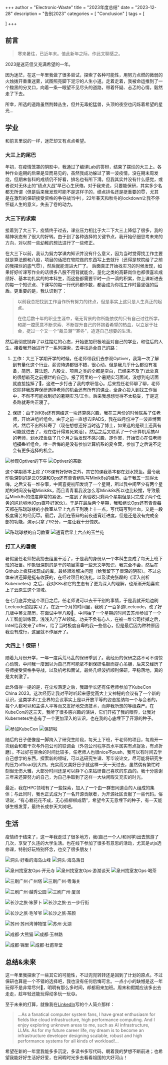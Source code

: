 +++
author = "Electronic-Waste"
title = "2023年度总结"
date = "2023-12-28"
description = "告别2023"
categories = [
    "Conclusion"
]
tags = [
   
]
+++

## 前言

> 寒来暑往，已近年末。值此新年之际，作此文聊感之。

2023是迷茫但又充满希望的一年。

因为迷茫，在这一年里我做了很多尝试，探索了各种可能性，用努力点燃的微弱的火烛拨开重重迷雾，试图照亮脚下泥泞的人生小道。走着走着，我被命运推到了一个黢黑的分叉口，向着一条一眼望不见尽头的道路，带着怀疑、忐忑的心情，毅然走了下去。

所幸，所选的道路虽然荆棘丛生，但并无毒蛇猛兽，头顶的夜空也闪烁着希望的星光...

## 学业

和前言里说的一样，迷茫却又有点点希望。

### 大三上的尾巴

年初，在疫情笼罩的阴影中，我通过了编译Lab的答辩，结束了摆烂的大三上。各种作业逾期的后果是显而易见的，虽然我成功躲过了第一波疫情，没在期末周发烧，但期末各科的成绩仍不好看，排名也有所下滑。但我其实并没有什么感觉，或者说对无休止的“绩点大战”早已心生厌倦。对于我来说，只要能保研，其实多少名都无所谓（但是后来我发现可能不是这样子的，绩点排名还是挺重要的😇，尤其是在激烈的保研接受资格的争夺战当中），22年春天和秋冬的lockdown让我不停怀疑人生的意义，失去了卷的动力。

### 大三下的求索

接着到了大三下，疫情终于过去，课业压力相比于大二下大三上降低了很多，我的精神状态有了很大的好转。由于到了各种选择的关键节点，我开始仔细思考未来的方向，对以前一些幼稚的想法进行了一些修正。

在大三下以前，我认为努力学课内知识并没有什么意义，因为当时觉得找工作主要就是算法题和八股，项目的话把在软院做的东西写上去就行（还得是软院给了之前的我摆烂的底气😇），然后就能混进大厂了。
后面真正开始找实习的时候发现，如果好好听课写作业的话很多八股不用背就能会，量化之类的高薪岗位也都很喜欢成绩好、基本功扎实的的本科生，而这些都需要平时一点一滴的积累，你上课听进去的每一个知识点、下课写的每一行代码都作数，都会成为你找工作时最坚强的后盾。更重要的是，我认识到了：

> 以前我总把找到工作当作所有努力的终点，但是事实上这只是人生真正的起点。
> 
> 在往后数十年的职业生涯中，毫无背景的你所能依仗的只有自己过往所学，和那一腔愿意不断求索、不断提升自己的怀抱着希望的热血，以立足于社会，挺过一个又一个“裁员潮”“寒冬”，追逐自己想要的生活。

然后我彻底抛弃了以往摆烂的心态，开始更加积极地面对自己的学业，和往后的人生。接着我开始进行了一系列探索，去寻找适合自己的路：

1. 工作：大三下学期开学的时候，任老师带我们去参观Optiver，我第一次了解到有量化这个行业，薪资待遇都很不错，很心动。但是我几乎什么都没有准备，简历、算法题、八股文、项目之类的全都是空白，已经来不及了(此处真的很想敲死之前摆烂的自己)。报了阿里的一个暑期实习面试，没想到电话面就直接挂掉了🤡，这进一步打击了我的求职信心。后来找任老师聊了聊，老师说除非我放弃保研选择老师的机会还有所有的课业，全身心投入到找工作当中，不然不可能找到好的暑期实习/工作。后来我想想觉得不太稳妥，于是这条路就寿终正寝了。

2. 保研：由于对K8s还有网络这一块还算感兴趣，我在三月份的时候联系了任老师，开始进组听组会。由于之前一直想去IPADS，我在四月份冲了一波直博面试，然后不出所料寄了（现在想想还好当时选了博士，如果选的是硕士还真有可能就进去了，现在估计得累死累活）。然后之后又联系了一个计算机系搞AI的老师，划水摸鱼做了几个月之后发现不感兴趣，遂作罢，开始安心在任老师组~~摸鱼~~听组会。唯一后悔的是没有参加计算机系的夏令营，参加了之后说不定会有更多选择的机会。

![参观Optiver的下午](img/optiver1.jpg) ![Optiver的茶歇](img/optiver2.jpg)

这个学期基本上除了OS课有好好听之外，其它的课我基本都在划水摸鱼。最令我印象深刻的是云OS课和Ops还有青青组队写Minik8s的经历。由于我五一玩得太嗨，之后又有一堆杂事，中间喜提初阳发烧了一个星期，所以我中间至少有两个星期的时间没有碰Minik8s，而且青青看我没怎么写Minik8s所以也比较摆，导致最后Minik8s的进度非常的紧张，一度到了离验收只剩两个星期但是只完成了两个任务的尴尬境地(Ops直呼好家伙）。于是在最后两个星期，我和组长Ops还有青青每天都在陈瑞球楼的小教室从早上九点干到晚上十一点，写代码写到吐血，又是一段极度痛苦的经历😇。最后，我们在答辩的前夜通宵赶进度，但是还是没有完成全部的功能，演示只拿了92分，一度让我十分愧疚。

![陈瑞球楼的自习教室](img/zixi.jpg) ![通宵后早上六点的玉兰苑](img/yulanyuan.jpg)

### 打工人的暑假

暑假里任老师把我捞去组里干活了，于是我的身份从一个本科生变成了每天上班下班的社畜。印象很深刻的是干的项目需要一些天文学知识，我完全不会，然后在Github上疯狂找现成的库，最终艰难解决问题（给我留下了很深的阴影）。不过总体来讲还算是挺有收获的，在经过项目的洗礼，以及读完张磊的《深入剖析Kubernetes》之后，我对K8s和它的生态有了更为深入的理解，也渐渐开始喜欢上了云原生这个领域。

在七月底弄完这个项目之后，任老师说可以去干干别的事情，于是我就开始边刷Leetcode边投实习了。在近一个月的时间里，我刷了一百多道Leetcode，改了好几版中英文简历，在面试中学八股🤡，中间抽了一个星期的时间去苏州参加了一个人工智能训练营，浅浅入门了AI领域。功夫不负有心人，在被一堆公司挂掉之后，Intel给我发来了offer，给了当时极度自卑的我一些信心，但是最后因为种种原因我没有成行，这里就不作展开了。

### 大四上！保研！

随着九月份开学，一年一度兵荒马乱的保研季到了。我经历的保研之路不可不谓惊心动魄，中间我一度因以为自己有可能拿不到保研名额而提心吊胆，后来又经历了导师接受资格争夺战，以及机考和面试，最终几经波折顺利保研，平稳落地，真的是太刺激了。

此外值得一提的是，在尘埃落定之后，我跟学长还有任老师参加了KubeCon China 2023。这次经历让我对平时听起来感觉高大上又神秘的会议有了一个新的认识，这类学术/工业界的会议事实上是以开放平等的姿态接纳每一个与会者的，每个人都可以和主讲人平等而又友好地交流技术，而非我所想的等级森严。在KubeCon的这三天，我听了很多感兴趣的演讲，它们开拓了我的眼界，让我对Kubernetes生态有了一个更加深入的认识，也在我的心底埋下了开源的种子。

![参加KubeCon](img/kubecon.jpg) ![保研啦](img/graduate.jpg)

随后的日子便像是一脚跨入了研究生阶段，每天上下班，干老师的项目，每周开一次组会和若干次与外包公司的联调会（外包公司程序员水平属实有点捉急，有点折磨）。不过好在空余的时间比较多，任老师人也很nice不push，我可以有时间去学自己想学的东西，探索新的领域，可以选研究生课、写毕设论文，尽可能将研究生的压力offload到大四。充实而又美好日子就这样一天一天过去，虽然偶有繁忙时刻但无伤大雅，大部分时间还是可以静下心来钻研自己喜欢的东西的。我十分感谢三年来还算努力的自己，为自己争取到了这样一大块闲暇又充实的时光。

最近，我在HPC领域有了一些探索，加入了一个由一群志同道合的人组成的集体；与此同时，我也正式成为了一名开源贡献者，为开源社区贡献了一些代码。俗话说，“有心栽花花不成，无心插柳柳成荫”，希望今天无意埋下的种子，有一天能够生根发芽，最终长成参天大树吧。

## 生活

疫情终于结束了，这一年我走过了很多地方，我(自己一个人/和同学)出去旅游了几次，享受了久违的大学生活。也在线下参加了很多有意思的活动，尤其是utjs选修课，特别好玩特别怀念，也交了很多朋友！

![洞头·好看的海岛山峰](img/dongtou1.jpg) ![洞头·海岛落日](img/dongtou2.jpg)

![泉州找室友Ops·开元寺](img/quanzhou1.jpg) ![泉州找室友Ops·游湖谈天](img/quanzhou2.jpg) ![泉州找室友Ops·喝茶](img/quanzhou3.jpg)

![三刷广州·广州塔](img/guangzhou1.jpg) ![三刷广州·粤海关](img/guangzhou2.jpg)

![三刷广州·越秀公园](img/guangzhou3.jpg) ![三刷广州·厦滘](img/guangzhou4.jpg)

![长沙之旅·笨萝卜](img/changsha1.jpg) ![长沙之旅·五一步行街](img/changsha3.jpg)

![长沙之旅·毛爷爷](img/changsha2.jpg) ![长沙之旅·茶颜](img/changsha4.jpg)

![苏州·苏州湾博物馆](img/suzhou1.jpg) ![苏州·太湖](img/suzhou2.jpg)

![成都·大熊猫](img/chengdu1.jpg) ![成都·玉林路](img/chengdu3.jpg)

![成都·锦里](img/chengdu2.jpg) ![成都·杜甫草堂](img/chengdu4.jpg)

## 总结&未来

这一年里我探索了一些其它的可能性，不过兜兜转转还是回到了计划的原点。不过保研也算是一个不错的选择吧，我也没有任何后悔可言。一点小小的缺憾是这一年玩得不是非常尽兴😤，明明有那么多时间，却都用来加班。周末和假期应该多出去走走，趁年轻还能玩得动多玩一玩😋。

至于未来的打算，就像我在[LinkedIn](https://www.linkedin.com/in/shao-wang-0121532a2/)写的个人简介那样：

> ...As a fanatical computer system fans, I have great enthusiasm for fields like cloud infrastructure, high performance computing. And I enjoy exploring unknown areas to me, such as AI infrastructure, LLMs. As for my future career life, my dream is to become an infrastructure developer designing scalable, robust and high performance systems for all kinds of workload!...

希望在新的一年里我能多多沉淀，多读书多写代码，朝着我的梦想不断前进；也希望我能好好生活好好爱，在闲暇时光多去看看祖国的大好河山！